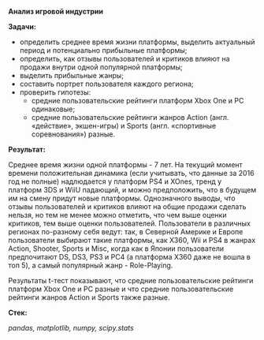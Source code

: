 **Анализ игровой индустрии** 

**Задачи:** 
- определить среднее время жизни платформы, выделить актуальный период и потенциально прибыльные платформы;
- определить, как отзывы пользователей и критиков влияют на продажи внутри одной популярной платформы;
- выделить прибыльные жанры;
- составить портрет пользователя каждого региона; 
- проверить гипотезы:
  - средние пользовательские рейтинги платформ Xbox One и PC одинаковые;
  - средние пользовательские рейтинги жанров Action (англ. «действие», экшен-игры) и Sports (англ. «спортивные соревнования») разные.

**Результат:** 

Среднее время жизни одной платформы - 7 лет. На текущий момент времени положительная динамика (если учитывать, что данные за 2016 год не полные) надлюдается у платформ PS4 и XOnes, тренд у платформ 3DS и WiiU падающий, и можно предположить, что в будущем им на смену придут новые платформы. Однозначного выводы, что отзывы пользователей и критиков влияют на общие продажи сделать нельзя, но тем не менее можно отметить, что чем выше оценки критиков, тем выше оценки пользователей. Пользователи в различных регионах по-разному себя ведут: так, в Северной Америке и Европе пользователи выбирают такие платформы, как X360, Wii и PS4 в жанрах Action, Shooter, Sports и Misc, когда как в Японии пользователи предпочитают DS, DS3, PS3 и PC4 (а платформа X360 даже не вошла в топ 5), а самый популярный жанр - Role-Playing.

Результаты t-тест показывают, что cредние пользовательские рейтинги платформ Xbox One и PC разные и что средние пользовательские рейтинги жанров Action и Sports также разные.

**Стек:** 

*pandas, matplotlib, numpy, scipy.stats*

